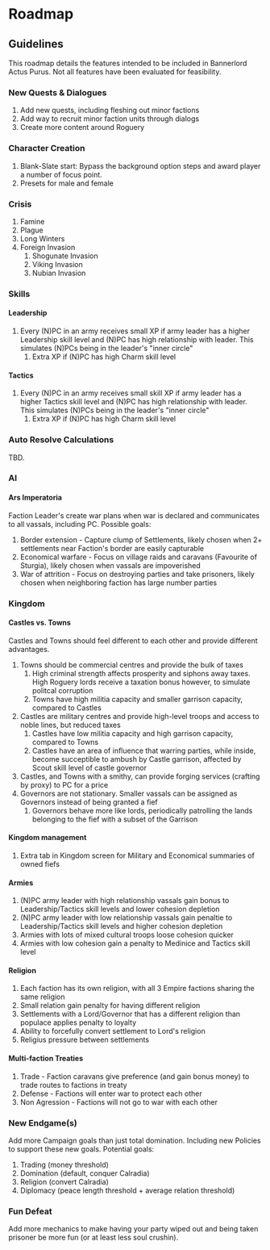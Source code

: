 # Roadmap

## Guidelines
This roadmap details the features intended to be included in Bannerlord Actus Purus. Not all features have been evaluated for feasibility.

### New Quests & Dialogues
1. Add new quests, including fleshing out minor factions
1. Add way to recruit minor faction units through dialogs
1. Create more content around Roguery

### Character Creation
1. Blank-Slate start: Bypass the background option steps and award player a number of focus point.
1. Presets for male and female

### Crisis
1. Famine
1. Plague
1. Long Winters
1. Foreign Invasion
	1. Shogunate Invasion
	1. Viking Invasion
	1. Nubian Invasion

### Skills

#### Leadership
1. Every (N)PC in an army receives small XP if army leader has a higher Leadership skill level and (N)PC has high relationship with leader. This simulates (N)PCs being in the leader's "inner circle"
	1. Extra XP if (N)PC has high Charm skill level

#### Tactics
1. Every (N)PC in an army receives small skill XP if army leader has a higher Tactics skill level and (N)PC has high relationship with leader. This simulates (N)PCs being in the leader's "inner circle"
	1. Extra XP if (N)PC has high Charm skill level

### Auto Resolve Calculations
TBD.

### AI

#### Ars Imperatoria
Faction Leader's create war plans when war is declared and communicates to all vassals, including PC.
Possible goals:
1. Border extension - Capture clump of Settlements, likely chosen when 2+ settlements near Faction's border are easily capturable
1. Economical warfare - Focus on village raids and caravans (Favourite of Sturgia), likely chosen when vassals are impoverished
1. War of attrition - Focus on destroying parties and take prisoners, likely chosen when neighboring faction has large number parties

### Kingdom

#### Castles vs. Towns
Castles and Towns should feel different to each other and provide different advantages.
1. Towns should be commercial centres and provide the bulk of taxes
	1. High criminal strength affects prosperity and siphons away taxes. High Roguery lords receive a taxation bonus however, to simulate politcal corruption
	1. Towns have high militia capacity and smaller garrison capacity, compared to Castles
1. Castles are military centres and provide high-level troops and access to noble lines, but reduced taxes
	1. Castles have low militia capacity and high garrison capacity, compared to Towns
	1. Castles have an area of influence that warring parties, while inside, become succeptible to ambush by Castle garrison, affected by Scout skill level of castle governor
1. Castles, and Towns with a smithy, can provide forging services (crafting by proxy) to PC for a price
1. Governors are not stationary. Smaller vassals can be assigned as Governors instead of being granted a fief
	1. Governors behave more like lords, periodically patrolling the lands belonging to the fief with a subset of the Garrison	

#### Kingdom management
1. Extra tab in Kingdom screen for Military and Economical summaries of owned fiefs

#### Armies
1. (N)PC army leader with high relationship vassals gain bonus to Leadership/Tactics skill levels and lower cohesion depletion
1. (N)PC army leader with low relationship vassals gain penaltie to Leadership/Tactics skill levels and higher cohesion depletion
1. Armies with lots of mixed cultural troops loose cohesion quicker
1. Armies with low cohesion gain a penalty to Medinice and Tactics skill level

#### Religion
1. Each faction has its own religion, with all 3 Empire factions sharing the same religion
1. Small relation gain penalty for having different religion
1. Settlements with a Lord/Governor that has a different religion than populace applies penalty to loyalty
1. Ability to forcefully convert settlement to Lord's religion
1. Religius pressure between settlements

#### Multi-faction Treaties
1. Trade - Faction caravans give preference (and gain bonus money) to trade routes to factions in treaty
1. Defense - Factions will enter war to protect each other
1. Non Agression - Factions will not go to war with each other

### New Endgame(s)
Add more Campaign goals than just total domination. Including new Policies to support these new goals.
Potential goals:
1. Trading (money threshold)
1. Domination (default, conquer Calradia)
1. Religion (convert Calradia)
1. Diplomacy (peace length threshold + average relation threshold)

### Fun Defeat
Add more mechanics to make having your party wiped out and being taken prisoner be more fun (or at least less soul crushin).
